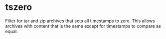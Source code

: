 # tszero
Filter for tar and zip archives that sets all timestamps to zero. This allows archives with content that is the same except for timestamps to compare as equal.
